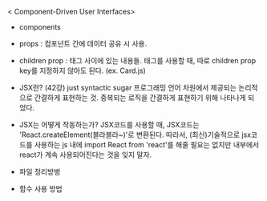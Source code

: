 < Component-Driven User Interfaces>
- components
- props         : 컴포넌트 간에 데이터 공유 시 사용.
- children prop : 태그 사이에 있는 내용들. 
                  태그를 사용할 때, 따로 children prop key를 지정하지 않아도 된다. (ex. Card.js)
- JSX란? (42강)
    just syntactic sugar
        프로그래밍 언어 차원에서 제공되는 논리적으로 간결하게 표현하는 것.
        중복되는 로직을 간결하게 표현하기 위해 나타나게 되었다.
- JSX는 어떻게 작동하는가?
    JSX코드를 사용할 때, JSX코드는 'React.createElement(블라블라~)'로 변환된다.
    따라서, (최신)기술적으로 jsx코드를 사용하는 js 내에 import React from 'react'를 해줄 필요는 없지만
    내부에서 react가 계속 사용되어진다는 것을 잊지 말자.
    
- 파일 정리방벙
- 함수 사용 방법